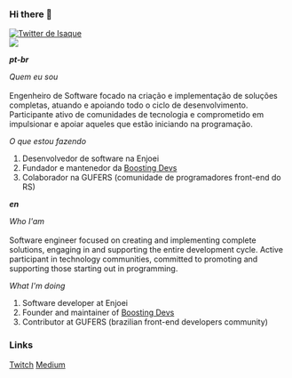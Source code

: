 ### Hi there 🚀

<p align="left">
  <a href="https://twitter.com/isaquebock" target="_blank">
    <img src="https://img.shields.io/twitter/follow/isaquebock?style=social" alt="Twitter de Isaque">
  </a><br>
  <a href="https://www.linkedin.com/in/isaquebock/" target="_blank">
    <img src="https://img.shields.io/twitter/url?label=LinkedIn&logo=linkedin&style=social&url=https%3A%2F%2Fwww.linkedin.com%2Fin%2Fisaquebock%2F">
  </a>
</p>

<p align="left">

  <strong>*pt-br*</strong><br>

  *Quem eu sou*<br><br>
  Engenheiro de Software focado na criação e implementação de soluções completas, atuando e apoiando todo o ciclo de desenvolvimento. Participante ativo de comunidades de tecnologia e comprometido em impulsionar e apoiar aqueles que estão iniciando na programação.

  *O que estou fazendo*<br>
  1. Desenvolvedor de software na Enjoei
  2. Fundador e mantenedor da <a href="https://boostingdevs.com">Boosting Devs</a>
  3. Colaborador na GUFERS (comunidade de programadores front-end do RS)

  
  <strong>*en*</strong><br>
  
  *Who I'am*<br><br>
  Software engineer focused on creating and implementing complete solutions, engaging in and supporting the entire development cycle. Active participant in technology communities, committed to promoting and supporting those starting out in programming.

  *What I'm doing*<br>
  1. Software developer at Enjoei
  2. Founder and maintainer of <a href="https://boostingdevs.com">Boosting Devs</a>
  3. Contributor at GUFERS (brazilian front-end developers community)
</p>

### Links

<p align="left">
  
  [Twitch](https://twitch.tv/isaquebock)
  [Medium](https://isaquebock.medium.com/)
  
</p>

